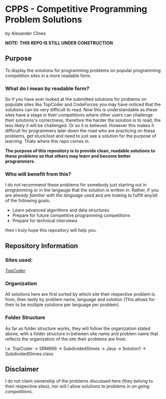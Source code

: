 # CPPS - Competitive Programming Problem Solutions
by Alexander Clines

**NOTE: THIS REPO IS STILL UNDER CONSTRUCTION**

## Purpose
To display the solutions for programming problems on popular programming competition sites in a more readable form.

### What do I mean by readable form?
So if you have ever looked at the submitted solutions for problems on populate sites like TopCoder and CodeForces you may have noticed that the solutions can be very difficult to read. Now this is understandable as these sites have a stage in their competitions where other users can challenge their solutions's correctness, therefore the harder the solution is to read, the less likely it will be challenged. Or so it is believed. However this makes it difficult for programmers later down the road who are practicing on these problems, get stuck/lost and need to just see a solution for the purpose of _learning_. Thats where this repo comes in.

**The purpose of this repository is to provide clean, readable solutions to these problems so that others may learn and become better programmers.** 

### Who will benefit from this?
I do not recommend these problems for somebody just starting out in programming or in the langauge that the solution is written in.
Rather, if you are _already familiar with the language used_ and are looking to fulfill any/all of the following goals:
- Learn advanced algorithms and data structures
- Prepare for future competitive programming competitions
- Prepare for technical interviews

then I truly hope this repository will help you.

## Repository Information
### Sites used:
[TopCoder](https://www.topcoder.com "TopCoder")
### Organization
All solutions here are first sorted by which site their respective problem is from, then lastly by problem name, language and solution (This allows for their to be multiple solutions per language per problem).
### Folder Structure
As far as folder structure works, they will follow the organization stated above, with a folder structure in between site name and problem name that reflects the organization of the site their problems are from.

i.e. TopCoder -> SRM669 -> SubdividedSlimes -> Java -> Solution1 -> SubdividedSlimes.class


## Disclaimer
I do not claim ownership of the problems discussed here (they belong to their respective sites), nor will I allow solutions to problems in _on going competitions_. 

